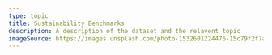 ```yaml
---
type: topic
title: Sustainability Benchmarks
description: A description of the dataset and the relavent topic
imageSource: https://images.unsplash.com/photo-1532601224476-15c79f2f7a51?ixlib=rb-4.0.3&ixid=MnwxMjA3fDB8MHxwaG90by1wYWdlfHx8fGVufDB8fHx8&auto=format&fit=crop&w=870&q=80
---
```


